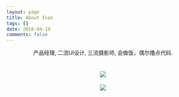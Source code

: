 ```yaml
---
layout: page
title: About Ivan
tags: []
date: 2018-04-19
comments: false
---
```

    
<center>产品经理, 二流UI设计, 三流摄影师, 会做饭，偶尔撸点代码.<center>

![](https://ivancrancy.github.io/ivanming.github.io/assets/img/post_image/about_0419/resume.png)
=======
![](https://ivancrancy.github.io/ivanming.github.io/assets/post_image/about_0419/personaltags.png)





